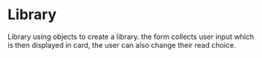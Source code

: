 # Library
Library using objects to create a library.  the form collects user input which is then displayed in card, the user can also change their read choice.

